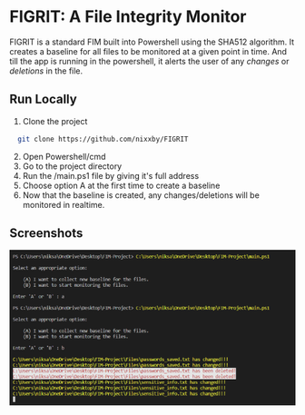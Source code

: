 
# FIGRIT: A File Integrity Monitor

FIGRIT is a standard FIM built into Powershell using the SHA512 algorithm. It creates a baseline for all files to be monitored at a given point in time. And till the app is running in the powershell, it alerts the user of any *changes* or *deletions* in the file.

## Run Locally

1. Clone the project

```bash
  git clone https://github.com/nixxby/FIGRIT
```
2. Open Powershell/cmd 
3. Go to the project directory
4. Run the /main.ps1 file by giving it's full address
5. Choose option A at the first time to create a baseline
6. Now that the baseline is created, any changes/deletions will be monitored in realtime.


## Screenshots

![FIGRIT Screenshot1](https://github.com/nixxby/FIGRIT/blob/main/screenshot1.png)
